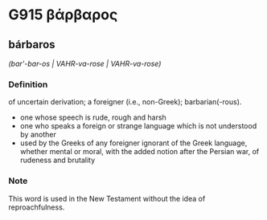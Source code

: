 # G915 βάρβαρος

## bárbaros

_(bar'-bar-os | VAHR-va-rose | VAHR-va-rose)_

### Definition

of uncertain derivation; a foreigner (i.e., non-Greek); barbarian(-rous).

- one whose speech is rude, rough and harsh
- one who speaks a foreign or strange language which is not understood by another
- used by the Greeks of any foreigner ignorant of the Greek language, whether mental or moral, with the added notion after the Persian war, of rudeness and brutality

### Note

This word is used in the New Testament without the idea of reproachfulness.

